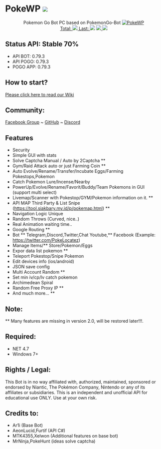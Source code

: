 # PokeWP <a href="https://github.com/akbaryahya/PokeWP/releases/latest"><img src="https://img.shields.io/github/release/akbaryahya/PokeWP.svg"/></a>

<p align="center">
  Pokemon Go Bot PC based on PokemonGo-Bot
  <a href="https://github.com/akbaryahya/PokeWP/wiki/Install-Update"><img src="https://github.com/akbaryahya/PokeWP/raw/master/bot.jpg" alt="PokeWP"/><br>
  Total: <img src="https://img.shields.io/github/downloads/akbaryahya/PokeWP/total.svg"/> Last: <img src="https://img.shields.io/github/downloads/akbaryahya/PokeWP/latest/total.svg"/></a> <a href="https://github.com/akbaryahya/PokeWP/issues"><img src="https://img.shields.io/github/issues/akbaryahya/PokeWP.svg"/> <img src="https://img.shields.io/github/issues-closed-raw/akbaryahya/PokeWP.svg"/></a>
</p>

Status API: Stable 70%
-------------
- API BOT: 0.79.3
- API POGO: 0.79.3
- POGO APP: 0.79.3

How to start?
-------------------
[Please click here to read our Wiki](https://github.com/akbaryahya/PokeWP/wiki/Install-Update)

Community:
-------------------
[Facebook Group](https://www.facebook.com/groups/PokemonGoPC/) ~ [GitHub](https://github.com/akbaryahya/PokeWP/issues) ~ [Discord](https://discord.gg/2vhjQCF)

Features
-------------
 - Security
 - Simple GUI with stats
 - Solve Captcha Manual / Auto by 2Captcha **
 - Gym/Raid Attack auto or just Farming Coin **
 - Auto Evolve/Rename/Transfer/Incubate Eggs/Farming Pokestops,Pokemon
 - Catch Pokemon Lure/Incense/Nearby
 - PowerUp/Evolve/Rename/Favorit/Buddy/Team Pokemons in GUI (support multi select)
 - Livemap/Scanner with Pokestop/GYM/Pokemon information on it. **
 - API MAP Third Party & List Snipe (https://tool.siakbary.my.id/p/pokemap.html) **
 - Navigation Logic Unique
 - Random Throws (Curved, nice..)
 - Real Animation waiting time..
 - Google Routing **
 - Bot ** Telegram,Discord,Twitter,Chat Youtube,** Facebook (Example: https://twitter.com/PokeLocatez)
 - Manage Items/** Store/Pokemon/Eggs
 - Expor data list pokemon **
 - Teleport Pokestop/Snipe Pokemon
 - Edit devices info (ios/android)
 - JSON save config
 - Multi Account Random **
 - Set min iv/cp/lv catch pokemon
 - Archimedean Spiral
 - Random Free Proxy IP **
 - And much more... **

Note: 
-------------------
** Many features are missing in version 2.0, will be restored later!!!.

Required:
-------------------
 - NET 4.7
 - Windows 7+
 
Rights / Legal:
-------------------
This Bot is in no way affiliated with, authorized, maintained, sponsored or endorsed by Niantic, The Pokémon Company, Nintendo or any of its affiliates or subsidiaries. This is an independent and unofficial API for educational use ONLY. Use at your own risk.

Credits to:
-------------------
 - Ar1i (Base Bot)
 - AeonLucid,Furtif (API C#)
 - MTK4355,Xelwon (Additional features on base bot)
 - MrNinja,PokeHunt (ideas solve captcha)
